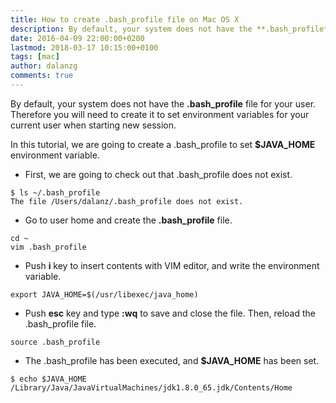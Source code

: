 ```yaml
---
title: How to create .bash_profile file on Mac OS X
description: By default, your system does not have the **.bash_profile** file for your user. Therefore you will need to create it to set environment variables for your current user when starting new session.
date: 2016-04-09 22:00:00+0200
lastmod: 2018-03-17 10:15:00+0100
tags: [mac]
author: dalanzg
comments: true
---
```


By default, your system does not have the **.bash_profile** file for your user. Therefore you will need to create it to set environment variables for your current user when starting new session.

In this tutorial, we are going to create a .bash_profile to set **$JAVA_HOME** environment variable.

- First, we are going to check out that .bash_profile does not exist.

```terminal
$ ls ~/.bash_profile
The file /Users/dalanz/.bash_profile does not exist.
```

- Go to user home and create the **.bash_profile** file.

```terminal
cd ~
vim .bash_profile
```

- Push **i** key to insert contents with VIM editor, and write the environment variable.

```vim
export JAVA_HOME=$(/usr/libexec/java_home)
```

- Push **esc** key and type **:wq** to save and close the file. Then, reload the .bash_profile file.

```terminal
source .bash_profile
```

- The .bash_profile has been executed, and **$JAVA_HOME** has been set.

```terminal
$ echo $JAVA_HOME
/Library/Java/JavaVirtualMachines/jdk1.8.0_65.jdk/Contents/Home
```
